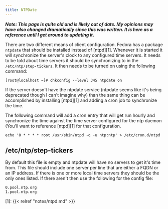 ```yaml
---
title: NTPDate
---
```


***Note: This page is quite old and is likely out of date. My opinions may have
also changed dramatically since this was written. It is here as a reference
until I get around to updating it.***

There are two different means of client configuration. Fedora has a package
`ntpdate` that should be installed instead of [ntpd][1]. Whenever it is started
it will synchronize the server's clock to any configured time servers.  It
needs to be told about time servers it should be synchronizing to in the
`/etc/ntp/step-tickers`. It then needs to be turned on using the following
command:

```
[root@localhost ~]# chkconfig --level 345 ntpdate on
```

If the server doesn't have the ntpdate service (ntpdate seems like it's being
deprecated though I can't imagine why) than the same thing can be accomplished
by installing [ntpd][1] and adding a cron job to synchronize the time.

The following command will add a cron entry that will get run hourly and
synchronize the time against the time server configured for the ntp daemon
(You'll want to reference [ntpd][1] for that configuration.

```
echo '0 * * * * root /usr/sbin/ntpd -q -u ntp:ntp' > /etc/cron.d/ntpd
```

## /etc/ntp/step-tickers

By default this file is empty and ntpdate will have no servers to get it's time
from. This file should include one server per line that are either a FQDN or an
IP address. If there is one or more local time servers they should be the only
ones listed. If there aren't then use the following for the config file:

```
0.pool.ntp.org
1.pool.ntp.org
```

[1]: {{< relref "notes/ntpd.md" >}}
